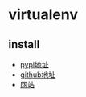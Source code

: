 # virtualenv

## install

* [pypi地址](https://pypi.python.org/pypi/virtualenv/15.1.0)
* [github地址](https://github.com/pypa/virtualenv)
* [网站](https://virtualenv.pypa.io/en/stable/)


